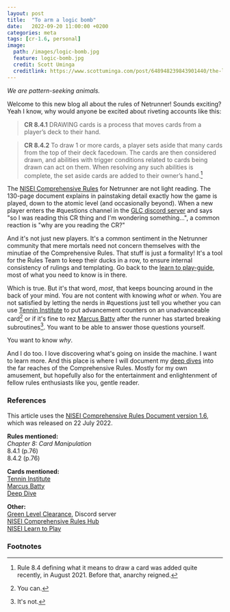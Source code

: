 ```yaml
---
layout: post
title:  "To arm a logic bomb"
date:   2022-09-20 11:00:00 +0200
categories: meta
tags: [cr-1.6, personal]
image:
  path: /images/logic-bomb.jpg
  feature: logic-bomb.jpg
  credit: Scott Uminga
  creditlink: https://www.scottuminga.com/post/648948239843901440/the-logic-bomb-alt-art-alt-art-for-logic-bomb
---
```


*We are pattern-seeking animals.*

Welcome to this new blog all about the rules of Netrunner! Sounds exciting? Yeah I know, why would anyone be excited about riveting accounts like this:

> **CR 8.4.1** DRAWING cards is a process that moves cards from a player’s deck to their hand.

> **CR 8.4.2** To draw 1 or more cards, a player sets aside that many cards from the top of their deck
facedown. The cards are then considered drawn, and abilities with trigger conditions
related to cards being drawn can act on them. When resolving any such abilities is
complete, the set aside cards are added to their owner’s hand.[^1]

The [NISEI Comprehensive Rules](https://nisei.net/rules/comp-rules/) for Netrunner are not light reading. The 130-page document explains in painstaking detail exactly how the game is played, down to the atomic level (and occasionally beyond). When a new player enters the #questions channel in the [GLC discord server](https://discord.gg/glc) and says "so I was reading this CR thing and I'm wondering something...", a common reaction is "why are you reading the CR?"

And it's not just new players. It's a common sentiment in the Netrunner community that mere mortals need not concern themselves with the minutiae of the Comprehensive Rules. That stuff is just a formality! It's a tool for the Rules Team to keep their ducks in a row, to ensure internal consistency of rulings and templating. Go back to the [learn to play-guide](https://nisei.net/players/learn-to-play/), most of what you need to know is in there.

Which is true. But it's that word, *most*, that keeps bouncing around in the back of your mind. You are not content with knowing *what* or *when*. You are not satisfied by letting the nerds in #questions just tell you whether you can use [Tennin Institute](https://netrunnerdb.com/en/card/05003) to put advancement counters on an unadvanceable card[^2] or if it's fine to rez [Marcus Batty](https://netrunnerdb.com/en/card/08074) after the runner has started breaking subroutines[^3]. You want to be able to answer those questions yourself.

You want to know *why*.

And I do too. I love discovering what's going on inside the machine. I want to learn more. And this place is where I will document my [deep dives](https://netrunnerdb.com/en/card/33022) into the far reaches of the Comprehensive Rules. Mostly for my own amusement, but hopefully also for the entertainment and enlightenment of fellow rules enthusiasts like you, gentle reader.

### References
This article uses the [NISEI Comprehensive Rules Document version 1.6](https://nisei.net/wp-content/uploads/2022/07/NISEI-Comprehensive-Rules-v1.6-Clean.pdf), which was released on 22 July 2022.

**Rules mentioned:**  
*Chapter 8: Card Manipulation*  
8.4.1 (p.76)  
8.4.2 (p.76)

**Cards mentioned:**  
[Tennin Institute](https://netrunnerdb.com/en/card/05003)  
[Marcus Batty](https://netrunnerdb.com/en/card/08074)  
[Deep Dive](https://netrunnerdb.com/en/card/33022)

**Other:**  
[Green Level Clearance](https://discord.gg/glc), Discord server  
[NISEI Comprehensive Rules Hub](https://nisei.net/rules/comp-rules/)  
[NISEI Learn to Play](https://nisei.net/players/learn-to-play/)

### Footnotes
[^1]: Rule 8.4 defining what it means to draw a card was added quite recently, in August 2021. Before that, anarchy reigned.
[^2]: You can.
[^3]: It's not.
